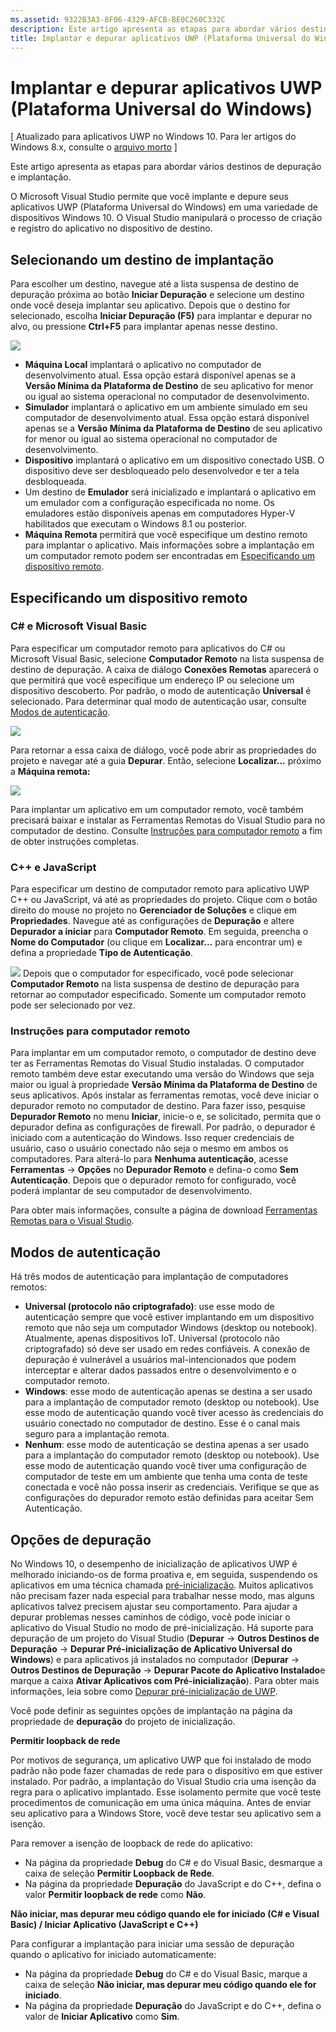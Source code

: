 ```yaml
---
ms.assetid: 9322B3A3-8F06-4329-AFCB-BE0C260C332C
description: Este artigo apresenta as etapas para abordar vários destinos de depuração e implantação.
title: Implantar e depurar aplicativos UWP (Plataforma Universal do Windows)
---
```


# Implantar e depurar aplicativos UWP (Plataforma Universal do Windows)

\[ Atualizado para aplicativos UWP no Windows 10. Para ler artigos do Windows 8.x, consulte o [arquivo morto](http://go.microsoft.com/fwlink/p/?linkid=619132) \]

Este artigo apresenta as etapas para abordar vários destinos de depuração e implantação.

O Microsoft Visual Studio permite que você implante e depure seus aplicativos UWP (Plataforma Universal do Windows) em uma variedade de dispositivos Windows 10. O Visual Studio manipulará o processo de criação e registro do aplicativo no dispositivo de destino.

## Selecionando um destino de implantação

Para escolher um destino, navegue até a lista suspensa de destino de depuração próxima ao botão **Iniciar Depuração** e selecione um destino onde você deseja implantar seu aplicativo. Depois que o destino for selecionado, escolha **Iniciar Depuração (F5)** para implantar e depurar no alvo, ou pressione **Ctrl+F5** para implantar apenas nesse destino.

![](images/debug-device-target-list.png)

-   **Máquina Local** implantará o aplicativo no computador de desenvolvimento atual. Essa opção estará disponível apenas se a **Versão Mínima da Plataforma de Destino** de seu aplicativo for menor ou igual ao sistema operacional no computador de desenvolvimento.
-   **Simulador** implantará o aplicativo em um ambiente simulado em seu computador de desenvolvimento atual. Essa opção estará disponível apenas se a **Versão Mínima da Plataforma de Destino** de seu aplicativo for menor ou igual ao sistema operacional no computador de desenvolvimento.
-   **Dispositivo** implantará o aplicativo em um dispositivo conectado USB. O dispositivo deve ser desbloqueado pelo desenvolvedor e ter a tela desbloqueada.
-   Um destino de **Emulador** será inicializado e implantará o aplicativo em um emulador com a configuração especificada no nome. Os emuladores estão disponíveis apenas em computadores Hyper-V habilitados que executam o Windows 8.1 ou posterior.
-   **Máquina Remota** permitirá que você especifique um destino remoto para implantar o aplicativo. Mais informações sobre a implantação em um computador remoto podem ser encontradas em [Especificando um dispositivo remoto](#specifying-a-remote-device).

## Especificando um dispositivo remoto

### C# e Microsoft Visual Basic

Para especificar um computador remoto para aplicativos do C# ou Microsoft Visual Basic, selecione **Computador Remoto** na lista suspensa de destino de depuração. A caixa de diálogo **Conexões Remotas** aparecerá o que permitirá que você especifique um endereço IP ou selecione um dispositivo descoberto. Por padrão, o modo de autenticação **Universal** é selecionado. Para determinar qual modo de autenticação usar, consulte [Modos de autenticação](#authentication-modes).

![](images/debug-remote-connections.png)

Para retornar a essa caixa de diálogo, você pode abrir as propriedades do projeto e navegar até a guia **Depurar**. Então, selecione **Localizar...** próximo a **Máquina remota:**

![](images/debug-remote-machine-config.png)

Para implantar um aplicativo em um computador remoto, você também precisará baixar e instalar as Ferramentas Remotas do Visual Studio para no computador de destino. Consulte [Instruções para computador remoto](#remote-pc-instructions) a fim de obter instruções completas.

### C++ e JavaScript

Para especificar um destino de computador remoto para aplicativo UWP C++ ou JavaScript, vá até as propriedades do projeto. Clique com o botão direito do mouse no projeto no **Gerenciador de Soluções** e clique em **Propriedades**. Navegue até as configurações de **Depuração** e altere **Depurador a iniciar** para **Computador Remoto**. Em seguida, preencha o **Nome do Computador** (ou clique em **Localizar...** para encontrar um) e defina a propriedade **Tipo de Autenticação**.

![](images/debug-property-pages.png)
Depois que o computador for especificado, você pode selecionar **Computador Remoto** na lista suspensa de destino de depuração para retornar ao computador especificado. Somente um computador remoto pode ser selecionado por vez.

### Instruções para computador remoto

Para implantar em um computador remoto, o computador de destino deve ter as Ferramentas Remotas do Visual Studio instaladas. O computador remoto também deve estar executando uma versão do Windows que seja maior ou igual à propriedade **Versão Mínima da Plataforma de Destino** de seus aplicativos. Após instalar as ferramentas remotas, você deve iniciar o depurador remoto no computador de destino. Para fazer isso, pesquise **Depurador Remoto** no menu **Iniciar**, inicie-o e, se solicitado, permita que o depurador defina as configurações de firewall. Por padrão, o depurador é iniciado com a autenticação do Windows. Isso requer credenciais de usuário, caso o usuário conectado não seja o mesmo em ambos os computadores. Para alterá-lo para **Nenhuma autenticação**, acesse **Ferramentas** -&gt; **Opções** no **Depurador Remoto** e defina-o como **Sem Autenticação**. Depois que o depurador remoto for configurado, você poderá implantar de seu computador de desenvolvimento.

Para obter mais informações, consulte a página de download [Ferramentas Remotas para o Visual Studio]( http://go.microsoft.com/fwlink/?LinkId=717039).

## Modos de autenticação

Há três modos de autenticação para implantação de computadores remotos:

- **Universal (protocolo não criptografado)**: use esse modo de autenticação sempre que você estiver implantando em um dispositivo remoto que não seja um computador Windows (desktop ou notebook). Atualmente, apenas dispositivos IoT. Universal (protocolo não criptografado) só deve ser usado em redes confiáveis. A conexão de depuração é vulnerável a usuários mal-intencionados que podem interceptar e alterar dados passados entre o desenvolvimento e o computador remoto.
- **Windows**: esse modo de autenticação apenas se destina a ser usado para a implantação de computador remoto (desktop ou notebook). Use esse modo de autenticação quando você tiver acesso às credenciais do usuário conectado no computador de destino. Esse é o canal mais seguro para a implantação remota.
- **Nenhum**: esse modo de autenticação se destina apenas a ser usado para a implantação do computador remoto (desktop ou notebook). Use esse modo de autenticação quando você tiver uma configuração de computador de teste em um ambiente que tenha uma conta de teste conectada e você não possa inserir as credenciais. Verifique se que as configurações do depurador remoto estão definidas para aceitar Sem Autenticação.

## Opções de depuração

No Windows 10, o desempenho de inicialização de aplicativos UWP é melhorado iniciando-os de forma proativa e, em seguida, suspendendo os aplicativos em uma técnica chamada [pré-inicialização](https://msdn.microsoft.com/library/windows/apps/Mt593297). Muitos aplicativos não precisam fazer nada especial para trabalhar nesse modo, mas alguns aplicativos talvez precisem ajustar seu comportamento. Para ajudar a depurar problemas nesses caminhos de código, você pode iniciar o aplicativo do Visual Studio no modo de pré-inicialização. Há suporte para depuração de um projeto do Visual Studio (**Depurar** -&gt; **Outros Destinos de Depuração** -&gt; **Depurar Pré-inicialização de Aplicativo Universal do Windows**) e para aplicativos já instalados no computador (**Depurar** -&gt; **Outros Destinos de Depuração** -&gt; **Depurar Pacote do Aplicativo Instalado**e marque a caixa **Ativar Aplicativos com Pré-inicialização**). Para obter mais informações, leia sobre como [Depurar pré-inicialização de UWP]( http://go.microsoft.com/fwlink/?LinkId=717245).

Você pode definir as seguintes opções de implantação na página da propriedade de **depuração** do projeto de inicialização.

**Permitir loopback de rede**

Por motivos de segurança, um aplicativo UWP que foi instalado de modo padrão não pode fazer chamadas de rede para o dispositivo em que estiver instalado. Por padrão, a implantação do Visual Studio cria uma isenção da regra para o aplicativo implantado. Esse isolamento permite que você teste procedimentos de comunicação em uma única máquina. Antes de enviar seu aplicativo para a Windows Store, você deve testar seu aplicativo sem a isenção.

Para remover a isenção de loopback de rede do aplicativo:

-   Na página da propriedade **Debug** do C# e do Visual Basic, desmarque a caixa de seleção **Permitir Loopback de Rede**.
-   Na página da propriedade **Depuração** do JavaScript e do C++, defina o valor **Permitir loopback de rede** como **Não**.

**Não iniciar, mas depurar meu código quando ele for iniciado (C# e Visual Basic) / Iniciar Aplicativo (JavaScript e C++)**

Para configurar a implantação para iniciar uma sessão de depuração quando o aplicativo for iniciado automaticamente:

-   Na página da propriedade **Debug** do C# e do Visual Basic, marque a caixa de seleção **Não iniciar, mas depurar meu código quando ele for iniciado**.
-   Na página da propriedade **Depuração** do JavaScript e do C++, defina o valor de **Iniciar Aplicativo** como **Sim**.




<!--HONumber=Mar16_HO1-->


